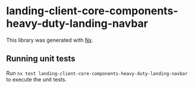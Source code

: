 # landing-client-core-components-heavy-duty-landing-navbar

This library was generated with [Nx](https://nx.dev).

## Running unit tests

Run `nx test landing-client-core-components-heavy-duty-landing-navbar` to execute the unit tests.
